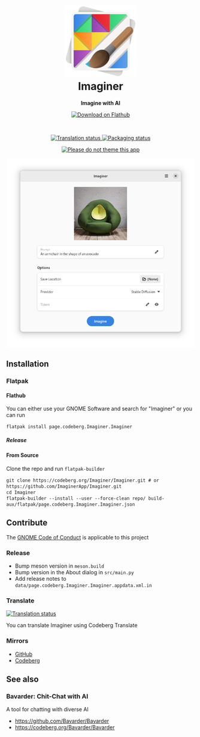 
<h1 align="center">
  <img src="data/icons/hicolor/scalable/apps/page.codeberg.Imaginer.Imaginer.svg" alt="Imaginer" width="192" height="192"/>
  <br>
  Imaginer
</h1>

<p align="center">
  <strong>Imagine with AI</strong>
</p>

<p align="center">
  <a href="https://flathub.org/apps/details/page.codeberg.Imaginer.Imaginer">
    <img width="200" alt="Download on Flathub" src="https://dl.flathub.org/assets/badges/flathub-badge-i-en.svg"/>
  </a>
  <br>
</p>

<br>

<p align="center">
 <a href="https://translate.codeberg.org/engage/Imaginer/">
  <img src="https://translate.codeberg.org/widgets/Imaginer/-/svg-badge.svg" alt="Translation status" />
  </a>
  <a href="https://repology.org/project/Imaginer/versions">
    <img alt="Packaging status" src="https://repology.org/badge/tiny-repos/Imaginer.svg">
  </a>
</p>

<p align="center">
  <a href="https://stopthemingmy.app">
    <img alt="Please do not theme this app" src="https://stopthemingmy.app/badge.svg"/>
  </a>
</p>

<p align="center">
  <img src="./data/screenshots/avocado-armchair.png" alt="Preview"/>
</p>

## Installation

### Flatpak

#### Flathub

You can either use your GNOME Software and search for "Imaginer" or you can run

```
flatpak install page.codeberg.Imaginer.Imaginer
```

##### Release

#### From Source

Clone the repo and run `flatpak-builder`

```
git clone https://codeberg.org/Imaginer/Imaginer.git # or https://github.com/ImaginerApp/Imaginer.git
cd Imaginer
flatpak-builder --install --user --force-clean repo/ build-aux/flatpak/page.codeberg.Imaginer.Imaginer.json
```

## Contribute

The [GNOME Code of Conduct](https://wiki.gnome.org/Foundation/CodeOfConduct) is applicable to this project

### Release

- Bump meson version in `meson.build`
- Bump version in the About dialog in `src/main.py`
- Add release notes to `data/page.codeberg.Imaginer.Imaginer.appdata.xml.in`

### Translate

<a href="https://translate.codeberg.org/engage/Imaginer/">
<img src="https://translate.codeberg.org/widgets/Imaginer/-/multi-auto.svg" alt="Translation status" />
</a>

You can translate Imaginer using Codeberg Translate

### Mirrors

- [GitHub](https://github.com/ImaginerApp/Imaginer)
- [Codeberg](https://github.com/Imaginer/Imaginer)


## See also 

### Bavarder: Chit-Chat with AI

A tool for chatting with diverse AI

- https://github.com/Bavarder/Bavarder
- https://codeberg.org/Bavarder/Bavarder
